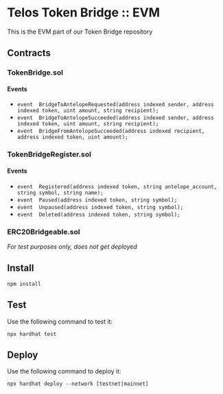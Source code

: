 # Telos Token Bridge :: EVM

This is the EVM part of our Token Bridge repository

## Contracts

### TokenBridge.sol

#### Events

- `event  BridgeToAntelopeRequested(address indexed sender, address indexed token, uint amount, string recipient);`
- `event  BridgeToAntelopeSucceeded(address indexed sender, address indexed token, uint amount, string recipient);`
- `event  BridgeFromAntelopeSucceeded(address indexed recipient, address indexed token, uint amount);`

### TokenBridgeRegister.sol

#### Events

- `event  Registered(address indexed token, string antelope_account, string symbol, string name);`
- `event  Paused(address indexed token, string symbol);`
- `event  Unpaused(address indexed token, string symbol);`
- `event  Deleted(address indexed token, string symbol);`

### ERC20Bridgeable.sol

_For test purposes only, does not get deployed_

## Install

`npm install`

## Test

Use the following command to test it:

`npx hardhat test`

## Deploy

Use the following command to deploy it:

`npx hardhat deploy --network [testnet|mainnet]`
